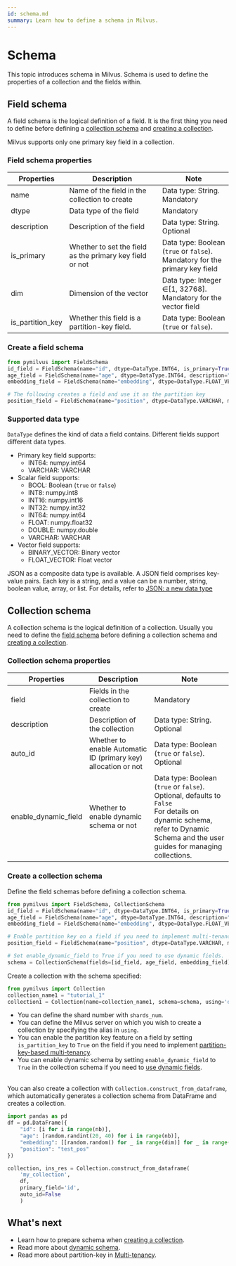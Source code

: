 ```yaml
---
id: schema.md
summary: Learn how to define a schema in Milvus.
---
```


# Schema

This topic introduces schema in Milvus. Schema is used to define the properties of a collection and the fields within.


## Field schema

A field schema is the logical definition of a field. It is the first thing you need to define before defining a [collection schema](#Collection-schema) and [creating a collection](create_collection.md). 

Milvus supports only one primary key field in a collection.

### Field schema properties

<table class="properties">
	<thead>
	<tr>
		<th>Properties</td>
		<th>Description</th>
		<th>Note</th>
	</tr>
	</thead>
	<tbody>
	<tr>
		<td>name</td>
		<td>Name of the field in the collection to create</td>
		<td>Data type: String.<br/>Mandatory</td>
	</tr>
	<tr>
		<td>dtype</td>
		<td>Data type of the field</td>
		<td>Mandatory</td>
	</tr>
    <tr>
		<td>description</td>
		<td>Description of the field</td>
		<td>Data type: String.<br/>Optional</td>
	</tr>
    <tr>
		<td>is_primary</td>
		<td>Whether to set the field as the primary key field or not</td>
		<td>Data type: Boolean (<code>true</code> or <code>false</code>).<br/>Mandatory for the primary key field</td>
	</tr>
	<tr>
		<td>dim</td>
		<td>Dimension of the vector</td>
    	<td>Data type: Integer &isin;[1, 32768].<br/>Mandatory for the vector field</td>
	</tr>
	<tr>
		<td>is_partition_key</td>
		<td>Whether this field is a partition-key field.</td>
		<td>Data type: Boolean (<code>true</code> or <code>false</code>).</td>
	</tr>
	</tbody>
</table>


### Create a field schema

```python
from pymilvus import FieldSchema
id_field = FieldSchema(name="id", dtype=DataType.INT64, is_primary=True, description="primary id")
age_field = FieldSchema(name="age", dtype=DataType.INT64, description="age")
embedding_field = FieldSchema(name="embedding", dtype=DataType.FLOAT_VECTOR, dim=128, description="vector")

# The following creates a field and use it as the partition key
position_field = FieldSchema(name="position", dtype=DataType.VARCHAR, max_length=256, is_partition_key=True)
```



### Supported data type

`DataType` defines the kind of data a field contains. Different fields support different data types.

- Primary key field supports:
  - INT64: numpy.int64
  - VARCHAR: VARCHAR
- Scalar field supports:
  - BOOL: Boolean (`true` or `false`)
  - INT8: numpy.int8
  - INT16: numpy.int16
  - INT32: numpy.int32
  - INT64: numpy.int64
  - FLOAT: numpy.float32
  - DOUBLE: numpy.double
  - VARCHAR: VARCHAR
- Vector field supports:
  - BINARY_VECTOR: Binary vector
  - FLOAT_VECTOR: Float vector

JSON as a composite data type is available. A JSON field comprises key-value pairs. Each key is a string, and a value can be a number, string, boolean value, array, or list. For details, refer to [JSON: a new data type](dynamic_schema.md#JSON-a-new-data-type)

## Collection schema

A collection schema is the logical definition of a collection. Usually you need to define the [field schema](#Field-schema) before defining a collection schema and [creating a collection](create_collection.md). 


### Collection schema properties

<table class="properties">
	<thead>
	<tr>
		<th>Properties</td>
		<th>Description</th>
		<th>Note</th>
	</tr>
	</thead>
	<tbody>
	<tr>
		<td>field</td>
		<td>Fields in the collection to create</td>
		<td>Mandatory</td>
	</tr>
    <tr>
		<td>description</td>
		<td>Description of the collection</td>
		<td>Data type: String.<br/>Optional</td>
	</tr>
    <tr>
		<td>auto_id</td>
		<td>Whether to enable Automatic ID (primary key) allocation or not</td>
		<td>Data type: Boolean (<code>true</code> or <code>false</code>).<br/>Optional</td>
	</tr>
    <tr>
		<td>enable_dynamic_field</td>
		<td>Whether to enable dynamic schema or not</td>
		<td>Data type: Boolean (<code>true</code> or <code>false</code>).<br/>Optional, defaults to <code>False</code><br/>For details on dynamic schema, refer to <a herf="dynamic_schema.md">Dynamic Schema</a> and the user guides for managing collections.</td>
	</tr>
	</tbody>
</table>

### Create a collection schema

<div class="alert note">
  Define the field schemas before defining a collection schema.
</div>

```python
from pymilvus import FieldSchema, CollectionSchema
id_field = FieldSchema(name="id", dtype=DataType.INT64, is_primary=True, description="primary id")
age_field = FieldSchema(name="age", dtype=DataType.INT64, description="age")
embedding_field = FieldSchema(name="embedding", dtype=DataType.FLOAT_VECTOR, dim=128, description="vector")

# Enable partition key on a field if you need to implement multi-tenancy based on the partition-key field
position_field = FieldSchema(name="position", dtype=DataType.VARCHAR, max_length=256, is_partition_key=True)

# Set enable_dynamic_field to True if you need to use dynamic fields. 
schema = CollectionSchema(fields=[id_field, age_field, embedding_field], auto_id=False, enable_dynamic_field=True, description="desc of a collection")
```

Create a collection with the schema specified:

```python
from pymilvus import Collection
collection_name1 = "tutorial_1"
collection1 = Collection(name=collection_name1, schema=schema, using='default', shards_num=2)
```
<div class="alert note">

  - You can define the shard number with <code>shards_num</code>.
  - You can define the Milvus server on which you wish to create a collection by specifying the alias in <code>using</code>.
  - You can enable the partition key feature on a field by setting <code>is_partition_key</code> to <code>True</code> on the field if you need to implement [partition-key-based multi-tenancy](multi_tenancy.md).
  - You can enable dynamic schema by setting <code>enable_dynamic_field</code> to <code>True</code> in the collection schema if you need to [use dynamic fields](dynamic_schema.md).

</div>
  
<br/>
You can also create a collection with <code>Collection.construct_from_dataframe</code>, which automatically generates a collection schema from DataFrame and creates a collection.

```python
import pandas as pd
df = pd.DataFrame({
    "id": [i for i in range(nb)],
    "age": [random.randint(20, 40) for i in range(nb)],
    "embedding": [[random.random() for _ in range(dim)] for _ in range(nb)],
    "position": "test_pos"
})

collection, ins_res = Collection.construct_from_dataframe(
    'my_collection',
    df,
    primary_field='id',
    auto_id=False
    )
```

## What's next

- Learn how to prepare schema when [creating a collection](create_collection.md).
- Read more about [dynamic schema](dynamic_schema.md).
- Read more about partition-key in [Multi-tenancy](multi_tenancy.md).
